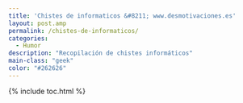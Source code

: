 ```yaml
---
title: 'Chistes de informaticos &#8211; www.desmotivaciones.es'
layout: post.amp
permalink: /chistes-de-informaticos/
categories:
  - Humor
description: "Recopilación de chistes informáticos"
main-class: "geek"
color: "#262626"
---
```

<div class="separator" style="clear: both; text-align: center;">
<a target="_blank" href="https://4.bp.blogspot.com/_IlK2pNFFgGM/TL8EHtk9VtI/AAAAAAAAADI/mNv42rNDIbI/s1600/4_sQM3DoGehEmquq96zE.jpg" imageanchor="1" style="margin-left: 1em; margin-right: 1em;"><amp-img layout="responsive" alt="development programming software android technology programmer" border="0" height="320" src="https://4.bp.blogspot.com/_IlK2pNFFgGM/TL8EHtk9VtI/AAAAAAAAADI/mNv42rNDIbI/s320/4_sQM3DoGehEmquq96zE.jpg" width="202" /></a>
</div>
<div class="separator" style="clear: both; text-align: center;">
<a href="https://2.bp.blogspot.com/_IlK2pNFFgGM/TMRB67cZYOI/AAAAAAAAADg/jWkBztWKbQg/s1600/00036278.jpg" imageanchor="1" style="margin-left: 1em; margin-right: 1em;" target="_blank"><amp-img layout="responsive" alt="development programming software android technology programmer" border="0" height="298" src="https://2.bp.blogspot.com/_IlK2pNFFgGM/TMRB67cZYOI/AAAAAAAAADg/jWkBztWKbQg/s320/00036278.jpg" width="320" /></a>
</div>
<div class="separator" style="clear: both; text-align: center;">
<a href="https://1.bp.blogspot.com/_IlK2pNFFgGM/TMRCXpLLXzI/AAAAAAAAADk/jOwXEkthGws/s1600/404.jpg" imageanchor="1" style="margin-left: 1em; margin-right: 1em;" target="_blank"><amp-img layout="responsive" alt="development programming software android technology programmer" border="0" height="241" src="https://1.bp.blogspot.com/_IlK2pNFFgGM/TMRCXpLLXzI/AAAAAAAAADk/jOwXEkthGws/s320/404.jpg" width="320" /></a>
</div>
<div class="separator" style="clear: both; text-align: center;">
<a><amp-img layout="responsive" alt="development programming software android technology programmer" border="0" height="320" src="https://1.bp.blogspot.com/_IlK2pNFFgGM/TMF4srfwO5I/AAAAAAAAADc/xdUG5w19uxU/s320/examenreprobadogeek.jpg" width="238" /></a>
</div>
<div class="separator" style="clear: both; text-align: center;">
<a href="https://3.bp.blogspot.com/_IlK2pNFFgGM/TL8EJBV4ywI/AAAAAAAAADM/ojJdeAl0BF8/s1600/6a00d83451bbfa69e200e552d15d598834640wi.jpg" imageanchor="1" style="margin-left: 1em; margin-right: 1em;" target="_blank"><amp-img layout="responsive" alt="development programming software android technology programmer" border="0" height="320" src="https://3.bp.blogspot.com/_IlK2pNFFgGM/TL8EJBV4ywI/AAAAAAAAADM/ojJdeAl0BF8/s320/6a00d83451bbfa69e200e552d15d598834640wi.jpg" width="211" /></a>
</div>
<div class="separator" style="clear: both; text-align: center;">
<a href="https://4.bp.blogspot.com/_IlK2pNFFgGM/TL8EKWc3h-I/AAAAAAAAADQ/NzZzWaZx2jQ/s1600/bin.jpg" imageanchor="1" style="margin-left: 1em; margin-right: 1em;" target="_blank"><amp-img layout="responsive" alt="development programming software android technology programmer" border="0" height="304" src="https://4.bp.blogspot.com/_IlK2pNFFgGM/TL8EKWc3h-I/AAAAAAAAADQ/NzZzWaZx2jQ/s320/bin.jpg" width="320" /></a>
</div>
<div class="separator" style="clear: both; text-align: center;">
<a href="https://1.bp.blogspot.com/_IlK2pNFFgGM/TL8EL1k5wFI/AAAAAAAAADU/QFikL7a9z6U/s1600/fail_13.jpg" imageanchor="1" style="margin-left: 1em; margin-right: 1em;" target="_blank"><amp-img layout="responsive" alt="development programming software android technology programmer" border="0" height="320" src="https://1.bp.blogspot.com/_IlK2pNFFgGM/TL8EL1k5wFI/AAAAAAAAADU/QFikL7a9z6U/s320/fail_13.jpg" width="190" /></a>
</div>
<div class="separator" style="clear: both; text-align: center;">
<a href="https://3.bp.blogspot.com/_IlK2pNFFgGM/TL8EUBCeS5I/AAAAAAAAADY/58MIQD6cem0/s1600/5014813033_cd3a960a27_z.jpg" imageanchor="1" style="margin-left: 1em; margin-right: 1em;" target="_blank"><amp-img layout="responsive" alt="development programming software android technology programmer" border="0" height="320" src="https://3.bp.blogspot.com/_IlK2pNFFgGM/TL8EUBCeS5I/AAAAAAAAADY/58MIQD6cem0/s320/5014813033_cd3a960a27_z.jpg" width="278" /></a>
</div>



{% include toc.html %}
